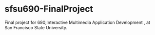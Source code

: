 # sfsu690-FinalProject
Final project for 690,Interactive Multimedia Application Development , at San Francisco State University. 
